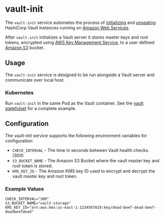 # vault-init

The `vault-init` service automates the process of [initializing](https://www.vaultproject.io/docs/commands/operator/init.html) and [unsealing](https://www.vaultproject.io/docs/concepts/seal.html#unsealing) HashiCorp Vault instances running on [Amazon Web Services](http://aws.amazon.com/).

After `vault-init` initializes a Vault server it stores master keys and root tokens, encrypted using [AWS Key Management Service](https://aws.amazon.com/kms/), to a user defined [Amazon S3](https://aws.amazon.com/s3/) bucket.

## Usage

The `vault-init` service is designed to be run alongside a Vault server and communicate over local host.

### Kubernetes

Run `vault-init` in the same Pod as the Vault container. See the [vault statefulset](statefulset.yaml) for a complete example.

## Configuration

The vault-init service supports the following environment variables for configuration:

* `CHECK_INTERVAL` - The time in seconds between Vault health checks. (300)
* `S3_BUCKET_NAME` - The Amazon S3 Bucket where the vault master key and root token is stored. 
* `KMS_KEY_ID` - The Amazon KMS key ID used to encrypt and decrypt the vault master key and root token.

### Example Values

```
CHECK_INTERVAL="300"
S3_BUCKET_NAME="vault-storage"
KMS_KEY_ID="arn:aws:kms:us-east-1:1234567819:key/dead-beef-dead-beef-deadbeefdead"
```
